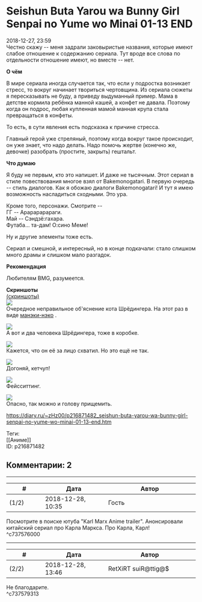 Seishun Buta Yarou wa Bunny Girl Senpai no Yume wo Minai 01-13 END
==================================================================

  
2018-12-27, 23:59  
 Честно скажу -- меня задрали заковыристые названия, которые имеют слабое отношение к содержанию сериала. Тут вроде все слова по отдельности отношение имеют, но вместе -- нет.   
   
  **О чём**    
   
 В мире сериала иногда случается так, что если у подростка возникает стресс, то вокруг начинает твориться чертовщина. Из сериала сюжеты я пересказывать не буду, а приведу выдуманный пример. Мама в детстве кормила ребёнка манной кашей, а конфет не давала. Поэтому когда он подрос, любая купленная мамой манная крупа стала превращаться в конфеты.   
   
 То есть, в сути явления есть подсказка к причине стресса.   
   
 Главный герой уже стреляный, поэтому когда вокруг такое происходит, он уже знает, что надо делать. Надо помочь жертве (конечно же, девочке) разобрать (простите, закрыть) гештальт.   
   
  **Что думаю**    
   
 Я буду не первым, кто это напишет. И даже не тысячным. Этот сериал в стиле повествования многое взял от Bakemonogatari. В первую очередь -- стиль диалогов. Как я обожаю диалоги Bakemonogatari! И тут я имею возможность насладиться сходными. Это ура.   
   
 Кроме того, персонажи. Смотрите --   
 ГГ -- Арарарарараги.   
 Май -- Сэндзё:гахара.   
 Футаба... та-дам! О:сино Меме!   
   
 Ну и другие элементы тоже есть.   
   
 Сериал и смешной, и интересный, но в конце подкачали: стало слишком много драмы и слишком мало разгадок.   
   
  **Рекомендация**    
   
 Любителям BMG, разумеется.   
   
  **Скриншоты**    
  [(скриншоты)](https://zHz00.diary.ru/p216871482.htm?index=1#linkmore216871482m1)       
  [![](https://i.imgur.com/gFvP57Il.jpg)](https://i.imgur.com/gFvP57I.jpg)    
 Очередное неправильное об'яснение кота Шрёдингера. На этот раз в виде  [манэки-нэко](https://ru.wikipedia.org/wiki/%D0%9C%D0%B0%D0%BD%D1%8D%D0%BA%D0%B8-%D0%BD%D1%8D%D0%BA%D0%BE)  .   
   
  [![](https://i.imgur.com/L804dtWl.jpg)](https://i.imgur.com/L804dtW.jpg)    
 А вот и два человека Шрёдингера, тоже в коробке.   
   
  [![](https://i.imgur.com/y5dtAL1l.jpg)](https://i.imgur.com/y5dtAL1.jpg)    
 Кажется, что он её за лицо схватил. Но это ещё не так.   
   
  [![](https://i.imgur.com/whoU6LWl.jpg)](https://i.imgur.com/whoU6LW.jpg)    
 Догоняй, кетчуп!   
   
  [![](https://i.imgur.com/o9zfbwzl.jpg)](https://i.imgur.com/o9zfbwz.jpg)    
 Фейсситтинг.   
   
  [![](https://i.imgur.com/MnwdW8al.jpg)](https://i.imgur.com/MnwdW8a.jpg)    
 Опасно, так можно и голову прищемить.   
      
  
<https://diary.ru/~zHz00/p216871482_seishun-buta-yarou-wa-bunny-girl-senpai-no-yume-wo-minai-01-13-end.htm>  
  
Теги:  
[[Аниме]]  
ID: p216871482  


Комментарии: 2
--------------

  


---



|         #         |              Дата              |                     Автор                     |           ID           |
| --- | --- | --- | --- |
| (1/2) | 2018-12-28, 10:35 | Гость | c737576000 |

  
 Посмотрите в поиске ютуба "Karl Marx Anime trailer". Анонсировали китайский сериал про Карла Маркса. Про Карла, Карл!   
 ^c737576000

---



|         #         |              Дата              |                     Автор                     |           ID           |
| --- | --- | --- | --- |
| (2/2) | 2018-12-28, 13:46 | RetXiRT suiR@ttig@$ | c737579313 |

  
      
 Не благодарите.    
 ^c737579313